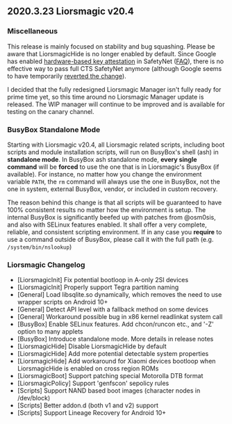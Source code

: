 ## 2020.3.23 Liorsmagic v20.4

### Miscellaneous
This release is mainly focused on stability and bug squashing. Please be aware that LiorsmagicHide is no longer enabled by default. Since Google has enabled [hardware-based key attestation](https://twitter.com/topjohnwu/status/1237656703929180160?s=20) in SafetyNet ([FAQ](https://twitter.com/topjohnwu/status/1237830555523149824?s=20)), there is no effective way to pass full CTS SafetyNet anymore (although Google seems to have temporarily [reverted the change](https://twitter.com/topjohnwu/status/1238514375150850048?s=20)).

I decided that the fully redesigned Liorsmagic Manager isn't fully ready for prime time yet, so this time around no Liorsmagic Manager update is released. The WIP manager will continue to be improved and is available for testing on the canary channel.

### BusyBox Standalone Mode
Starting with Liorsmagic v20.4, all Liorsmagic related scripts, including boot scripts and module installation scripts, will run on BusyBox's shell (ash) in **standalone mode**. In BusyBox ash standalone mode, **every single command** will be **forced** to use the one that is in Liorsmagic's BusyBox (if available). For instance, no matter how you change the environment variable `PATH`, the `rm` command will always use the one in BusyBox, not the one in system, external BusyBox, vendor, or included in custom recovery.

The reason behind this change is that all scripts will be guaranteed to have 100% consistent results no matter how the environment is setup. The internal BusyBox is significantly beefed up with patches from @osm0sis, and also with SELinux features enabled. It shall offer a very complete, reliable, and consistent scripting environment. If in any case you **require** to use a command outside of BusyBox, please call it with the full path (e.g. `/system/bin/nslookup`)

### Liorsmagic Changelog
- [LiorsmagicInit] Fix potential bootloop in A-only 2SI devices
- [LiorsmagicInit] Properly support Tegra partition naming
- [General] Load libsqlite.so dynamically, which removes the need to use wrapper scripts on Android 10+
- [General] Detect API level with a fallback method on some devices
- [General] Workaround possible bug in x86 kernel readlinkat system call
- [BusyBox] Enable SELinux features. Add chcon/runcon etc., and '-Z' option to many applets
- [BusyBox] Introduce standalone mode. More details in release notes
- [LiorsmagicHide] Disable LiorsmagicHide by default
- [LiorsmagicHide] Add more potential detectable system properties
- [LiorsmagicHide] Add workaround for Xiaomi devices bootloop when LiorsmagicHide is enabled on cross region ROMs
- [LiorsmagicBoot] Support patching special Motorolla DTB format
- [LiorsmagicPolicy] Support 'genfscon' sepolicy rules
- [Scripts] Support NAND based boot images (character nodes in /dev/block)
- [Scripts] Better addon.d (both v1 and v2) support
- [Scripts] Support Lineage Recovery for Android 10+

